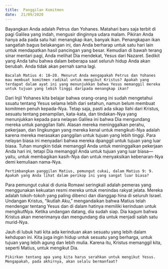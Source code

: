 ```yaml
---
title:  Panggilan Komitmen
date:  21/09/2020
---
```


Bayangkan Anda adalah Petrus dan Yohanes. Matahari baru saja terbit di pagi Galilea yang indah, mengusir dinginnya udara malam. Pikiran Anda hanya ada pada satu hal: menangkap ikan, banyak ikan. Penangkapan ikan sangatlah bagus belakangan ini, dan Anda berharap untuk satu hari lain untuk mendapatkan hasil pancingan yang besar. Kemudian di bawah terang sinar mentari pagi, Anda melihat Dia mendekat, Yesus dari Nazaret. Sedikit yang Anda tahu bahwa dalam beberapa saat seluruh hidup Anda akan berubah. Anda tidak akan pernah sama lagi.

`Bacalah Matius 4: 18–20. Menurut Anda mengapakah Petrus dan Yohanes mau membuat komitmen radikal untuk mengikut Kristus? Apakah yang terdapat dalam ayat ini yang menunjukkan bahwa Yesus memanggil mereka untuk tujuan yang lebih tinggi daripada menangkap ikan?`

Dari Injil Yohanes kita belajar bahwa orang-orang ini sudah mengetahui ssuatu tentang Yesus selama lebih dari setahun, namun belum membuat komitmen penuh kepada-Nya. Tetap saja, pasti ada sikap Ilahi dari Kristus, sesuatu tentang penampilan, kata-kata, dan tindakan-Nya yang menunjukkan kepada para nelayan Galilea ini bahwa Dia mengundang mereka untuk panggilan Ilahi. Alasan mereka meninggalkan perahu, pekerjaan, dan lingkungan yang mereka kenal untuk mengikuti-Nya adalah karena mereka merasakan panggilan untuk tujuan yang lebih tinggi. Para nelayan biasa ini menyadari bahwa mereka dpanggil untuk tujuan yang luar biasa. Tuhan mungkin tidak memanggil Anda untuk meninggalkan pekerjaan Anda hari ini, tetapi Dia memanggil Anda untuk tujuan yang luar biasa—yaitu, untuk membagikan kasih-Nya dan untuk menyaksikan kebenaran-Nya demi kemuliaan nama-Nya.

`Pertimbangkan panggilan Matius, pemungut cukai, dalam Matius 9: 9. Apakah yang Anda lihat dalam perikop ini yang sangat luar biasa?`

Para pemungut cukai di dunia Romawi seringkali adalah pemeras yang menggunakan kekuatan resmi mereka untuk menindas rakyat jelata. Mereka adalah tokoh-tokoh yang paling dibenci dan dianggap hina di seluruh Israel. Undangan Kristus, “Ikutlah Aku,” mengandaikan bahwa Matius telah mendengar tentang Yesus dan di dalam hatinya memiliki kerinduan untuk mengikutNya. Ketika undangan datang, dia sudah siap. Dia kagum bahwa Kristus akan menerimanya dan mengundang dia untuk menjadi salah satu murid-Nya.

Jauh di lubuk hati kita ada kerinduan akan sesuatu yang lebih dalam kehdupan ini. Kita juga ingin hidup untuk sesuatu yang berharga, untuk tujuan yang lebih agung dan lebih mulia. Karena itu, Kristus memanggil kita, seperti Matius, untuk mengikut Dia.

`Pikirkan tentang apa yang kita harus serahkan untuk mengikut Yesus. Mengapakah, pada akhirnya, akan selalu bermanfaat?`